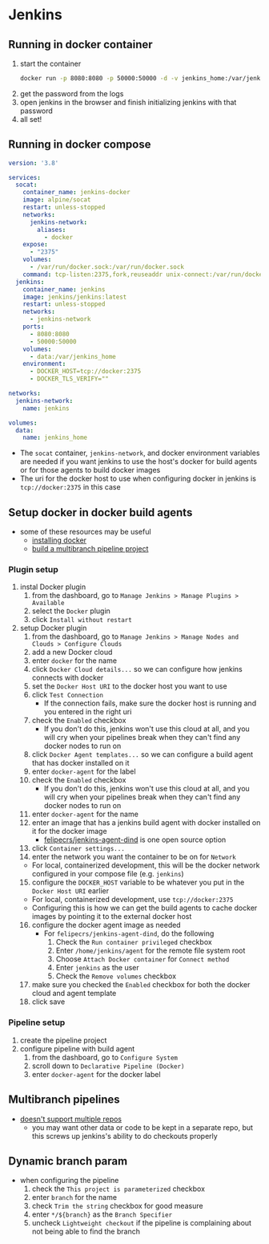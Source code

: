 # Jenkins

## Running in docker container
1. start the container
    ```bash
    docker run -p 8080:8080 -p 50000:50000 -d -v jenkins_home:/var/jenkins_home jenkins/jenkins:latest
    ```
2. get the password from the logs
3. open jenkins in the browser and finish initializing jenkins with that password
4. all set!

## Running in docker compose
```yml
version: '3.8'

services:
  socat:
    container_name: jenkins-docker
    image: alpine/socat
    restart: unless-stopped
    networks:
      jenkins-network:
        aliases:
          - docker
    expose:
      - "2375"
    volumes:
      - /var/run/docker.sock:/var/run/docker.sock
    command: tcp-listen:2375,fork,reuseaddr unix-connect:/var/run/docker.sock
  jenkins:
    container_name: jenkins
    image: jenkins/jenkins:latest
    restart: unless-stopped
    networks:
      - jenkins-network
    ports:
      - 8080:8080
      - 50000:50000
    volumes:
      - data:/var/jenkins_home
    environment:
      - DOCKER_HOST=tcp://docker:2375
      - DOCKER_TLS_VERIFY=""

networks:
  jenkins-network:
    name: jenkins

volumes:
  data:
    name: jenkins_home
```
- The `socat` container, `jenkins-network`, and docker environment variables are needed if you want jenkins to use the host's docker for build agents or for those agents to build docker images
- The uri for the docker host to use when configuring docker in jenkins is `tcp://docker:2375` in this case

## Setup docker in docker build agents
- some of these resources may be useful
  - [installing docker](https://www.jenkins.io/doc/book/installing/docker/)
  - [build a multibranch pipeline project](https://www.jenkins.io/doc/tutorials/build-a-multibranch-pipeline-project/)

### Plugin setup
1. instal Docker plugin
   1. from the dashboard, go to `Manage Jenkins > Manage Plugins > Available`
   2. select the `Docker` plugin
   3. click `Install without restart`
2. setup Docker plugin
   1. from the dashboard, go to `Manage Jenkins > Manage Nodes and Clouds > Configure Clouds`
   2. add a new Docker cloud
   3. enter `docker` for the name
   4. click `Docker Cloud details...` so we can configure how jenkins connects with docker
   5. set the `Docker Host URI` to the docker host you want to use
   6. click `Test Connection`
      - If the connection fails, make sure the docker host is running and you entered in the right uri
   7. check the `Enabled` checkbox
      - If you don't do this, jenkins won't use this cloud at all, and you will cry when your pipelines break when they can't find any docker nodes to run on
   8. click `Docker Agent templates...` so we can configure a build agent that has docker installed on it
   9. enter `docker-agent` for the label
   10. check the `Enabled` checkbox
       - If you don't do this, jenkins won't use this cloud at all, and you will cry when your pipelines break when they can't find any docker nodes to run on
   11. enter `docker-agent` for the name
   12. enter an image that has a jenkins build agent with docker installed on it for the docker image
       - [felipecrs/jenkins-agent-dind](https://github.com/felipecrs/jenkins-agent-dind) is one open source option
   13. click `Container settings...`
   14. enter the network you want the container to be on for `Network`
      - For local, containerized development, this will be the docker network configured in your compose file (e.g. `jenkins`)
   15. configure the `DOCKER_HOST` variable to be whatever you put in the `Docker Host URI` earlier
      - For local, containerized development, use `tcp://docker:2375`
      - Configuring this is how we can get the build agents to cache docker images by pointing it to the external docker host
   16. configure the docker agent image as needed
       - For `felipecrs/jenkins-agent-dind`, do the following
           1.  Check the `Run container privileged` checkbox
           2.  Enter `/home/jenkins/agent` for the remote file system root
           3.  Choose `Attach Docker container` for `Connect method`
           4.  Enter `jenkins` as the user
           5.  Check the `Remove volumes` checkbox
   17. make sure you checked the `Enabled` checkbox for both the docker cloud and agent template
   18. click save

### Pipeline setup
1. create the pipeline project
2. configure pipeline with build agent
   1. from the dashboard, go to `Configure System`
   2. scroll down to `Declarative Pipeline (Docker)`
   3. enter `docker-agent` for the docker label

## Multibranch pipelines
- [doesn't support multiple repos](https://issues.jenkins.io/browse/JENKINS-62082?jql=labels%20%3D%20multibranch)
  - you may want other data or code to be kept in a separate repo, but this screws up jenkins's ability to do checkouts properly

## Dynamic branch param
- when configuring the pipeline
   1. check the `This project is parameterized` checkbox
   2. enter `branch` for the name
   3. check `Trim the string` checkbox for good measure
   4. enter `*/${branch}` as the `Branch Specifier`
   5. uncheck `Lightweight checkout` if the pipeline is complaining about not being able to find the branch 